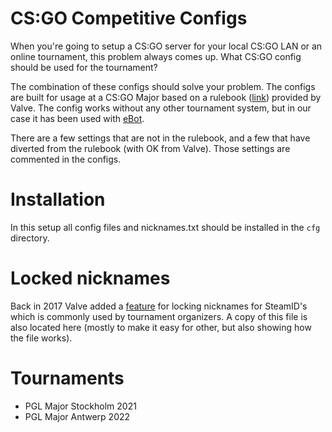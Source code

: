 # CS:GO Competitive Configs

When you're going to setup a CS:GO server for your local CS:GO LAN or an online tournament, this problem always comes up. What CS:GO config should be used for the tournament? 
  
The combination of these configs should solve your problem. The configs are built for usage at a CS:GO Major based on a rulebook ([link](https://counter-strike.net/csgo_major_supplemental_rulebook)) provided by Valve. The config works without any other tournament system, but in our case it has been used with [eBot](https://github.com/deStrO/eBot-CSGO).  
  
There are a few settings that are not in the rulebook, and a few that have diverted from the rulebook (with OK from Valve). Those settings are commented in the configs.  

# Installation

In this setup all config files and nicknames.txt should be installed in the `cfg` directory. 

# Locked nicknames

Back in 2017 Valve added a [feature](https://blog.counter-strike.net/index.php/2017/10/19582/) for locking nicknames for SteamID's which is commonly used by tournament organizers. A copy of this file is also located here (mostly to make it easy for other, but also showing how the file works).

# Tournaments
- PGL Major Stockholm 2021
- PGL Major Antwerp 2022

